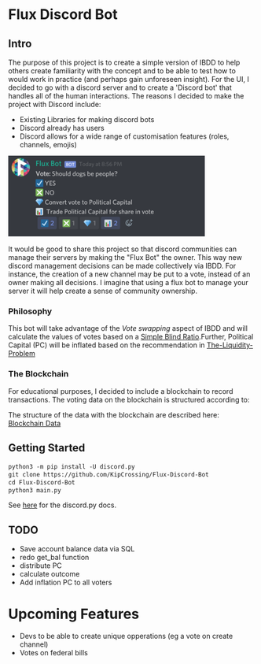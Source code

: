 # Flux Discord Bot

## Intro

The purpose of this project is to create a simple version of IBDD to help others create familiarity with the concept and to be able to test how to would work in practice (and perhaps gain unforeseen insight). For the UI, I decided to go with a discord server and to create a 'Discord bot' that handles all of the human interactions. The reasons I decided to make the project with Discord include:

- Existing Libraries for making discord bots
- Discord already has users
- Discord allows for a wide range of customisation features (roles, channels, emojis)

![alt text](assets/Flux-bot-example.png)

It would be good to share this project so that discord communities can manage their servers by making the "Flux Bot" the owner. This way new discord management decisions can be made collectively via IBDD. For instance, the creation of a new channel may be put to a vote, instead of an owner making all decisions. I imagine that using a flux bot to manage your server it will help create a sense of community ownership.

### Philosophy

This bot will take advantage of the _Vote swapping_ aspect of IBDD and will calculate the values of votes based on a [Simple Blind Ratio](docs/VOTE-SWAPPING.md).Further, Political Capital (PC) will be inflated based on the recommendation in [The-Liquidity-Problem](docs/THE-LIQUIDITY-PROBLEM.md)

### The Blockchain

For educational purposes, I decided to include a blockchain to record transactions. The voting data on the blockchain is structured according to:

The structure of the data with the blockchain are described here: [Blockchain Data](docs/BLOCKCHAIN_DATA.md)

## Getting Started

```
python3 -m pip install -U discord.py
git clone https://github.com/KipCrossing/Flux-Discord-Bot
cd Flux-Discord-Bot
python3 main.py
```

See [here](https://discordpy.readthedocs.io/en/latest/) for the discord.py docs.

## TODO

- Save account balance data via SQL
- redo get_bal function
- distribute PC
- calculate outcome
- Add inflation PC to all voters

# Upcoming Features

- Devs to be able to create unique opperations (eg a vote on create channel)
- Votes on federal bills
